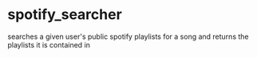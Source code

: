 # spotify_searcher
searches a given user's public spotify playlists for a song and returns the playlists it is contained in
